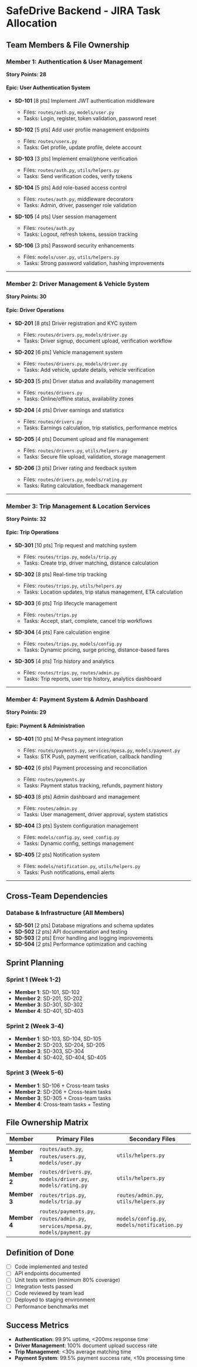 # SafeDrive Backend - JIRA Task Allocation

## Team Members & File Ownership

### **Member 1: Authentication & User Management**
**Story Points: 28**

#### Epic: User Authentication System
- **SD-101** [8 pts] Implement JWT authentication middleware
  - Files: `routes/auth.py`, `models/user.py`
  - Tasks: Login, register, token validation, password reset

- **SD-102** [5 pts] Add user profile management endpoints
  - Files: `routes/users.py`
  - Tasks: Get profile, update profile, delete account

- **SD-103** [3 pts] Implement email/phone verification
  - Files: `routes/auth.py`, `utils/helpers.py`
  - Tasks: Send verification codes, verify tokens

- **SD-104** [5 pts] Add role-based access control
  - Files: `routes/auth.py`, middleware decorators
  - Tasks: Admin, driver, passenger role validation

- **SD-105** [4 pts] User session management
  - Files: `routes/auth.py`
  - Tasks: Logout, refresh tokens, session tracking

- **SD-106** [3 pts] Password security enhancements
  - Files: `models/user.py`, `utils/helpers.py`
  - Tasks: Strong password validation, hashing improvements

---

### **Member 2: Driver Management & Vehicle System**
**Story Points: 30**

#### Epic: Driver Operations
- **SD-201** [8 pts] Driver registration and KYC system
  - Files: `routes/drivers.py`, `models/driver.py`
  - Tasks: Driver signup, document upload, verification workflow

- **SD-202** [6 pts] Vehicle management system
  - Files: `routes/drivers.py`, `models/driver.py`
  - Tasks: Add vehicle, update details, vehicle verification

- **SD-203** [5 pts] Driver status and availability management
  - Files: `routes/drivers.py`
  - Tasks: Online/offline status, availability zones

- **SD-204** [4 pts] Driver earnings and statistics
  - Files: `routes/drivers.py`
  - Tasks: Earnings calculation, trip statistics, performance metrics

- **SD-205** [4 pts] Document upload and file management
  - Files: `routes/drivers.py`, `utils/helpers.py`
  - Tasks: Secure file upload, validation, storage management

- **SD-206** [3 pts] Driver rating and feedback system
  - Files: `routes/drivers.py`, `models/rating.py`
  - Tasks: Rating calculation, feedback management

---

### **Member 3: Trip Management & Location Services**
**Story Points: 32**

#### Epic: Trip Operations
- **SD-301** [10 pts] Trip request and matching system
  - Files: `routes/trips.py`, `models/trip.py`
  - Tasks: Create trip, driver matching, distance calculation

- **SD-302** [8 pts] Real-time trip tracking
  - Files: `routes/trips.py`, `utils/helpers.py`
  - Tasks: Location updates, trip status management, ETA calculation

- **SD-303** [6 pts] Trip lifecycle management
  - Files: `routes/trips.py`
  - Tasks: Accept, start, complete, cancel trip workflows

- **SD-304** [4 pts] Fare calculation engine
  - Files: `routes/trips.py`, `models/config.py`
  - Tasks: Dynamic pricing, surge pricing, distance-based fares

- **SD-305** [4 pts] Trip history and analytics
  - Files: `routes/trips.py`, `routes/admin.py`
  - Tasks: Trip reports, user trip history, analytics dashboard

---

### **Member 4: Payment System & Admin Dashboard**
**Story Points: 29**

#### Epic: Payment & Administration
- **SD-401** [10 pts] M-Pesa payment integration
  - Files: `routes/payments.py`, `services/mpesa.py`, `models/payment.py`
  - Tasks: STK Push, payment verification, callback handling

- **SD-402** [6 pts] Payment processing and reconciliation
  - Files: `routes/payments.py`
  - Tasks: Payment status tracking, refunds, payment history

- **SD-403** [8 pts] Admin dashboard and management
  - Files: `routes/admin.py`
  - Tasks: User management, driver approval, system statistics

- **SD-404** [3 pts] System configuration management
  - Files: `models/config.py`, `seed_config.py`
  - Tasks: Dynamic config, settings management

- **SD-405** [2 pts] Notification system
  - Files: `models/notification.py`, `utils/helpers.py`
  - Tasks: Push notifications, email alerts

---

## Cross-Team Dependencies

### Database & Infrastructure (All Members)
- **SD-501** [2 pts] Database migrations and schema updates
- **SD-502** [2 pts] API documentation and testing
- **SD-503** [2 pts] Error handling and logging improvements
- **SD-504** [2 pts] Performance optimization and caching

## Sprint Planning

### Sprint 1 (Week 1-2)
- **Member 1**: SD-101, SD-102
- **Member 2**: SD-201, SD-202
- **Member 3**: SD-301, SD-302
- **Member 4**: SD-401, SD-403

### Sprint 2 (Week 3-4)
- **Member 1**: SD-103, SD-104, SD-105
- **Member 2**: SD-203, SD-204, SD-205
- **Member 3**: SD-303, SD-304
- **Member 4**: SD-402, SD-404, SD-405

### Sprint 3 (Week 5-6)
- **Member 1**: SD-106 + Cross-team tasks
- **Member 2**: SD-206 + Cross-team tasks
- **Member 3**: SD-305 + Cross-team tasks
- **Member 4**: Cross-team tasks + Testing

## File Ownership Matrix

| Member | Primary Files | Secondary Files |
|--------|---------------|-----------------|
| **Member 1** | `routes/auth.py`, `routes/users.py`, `models/user.py` | `utils/helpers.py` |
| **Member 2** | `routes/drivers.py`, `models/driver.py`, `models/rating.py` | `utils/helpers.py` |
| **Member 3** | `routes/trips.py`, `models/trip.py` | `routes/admin.py`, `utils/helpers.py` |
| **Member 4** | `routes/payments.py`, `routes/admin.py`, `services/mpesa.py`, `models/payment.py` | `models/config.py`, `models/notification.py` |

## Definition of Done
- [ ] Code implemented and tested
- [ ] API endpoints documented
- [ ] Unit tests written (minimum 80% coverage)
- [ ] Integration tests passed
- [ ] Code reviewed by team lead
- [ ] Deployed to staging environment
- [ ] Performance benchmarks met

## Success Metrics
- **Authentication**: 99.9% uptime, <200ms response time
- **Driver Management**: 100% document upload success rate
- **Trip Management**: <30s average matching time
- **Payment System**: 99.5% payment success rate, <10s processing time